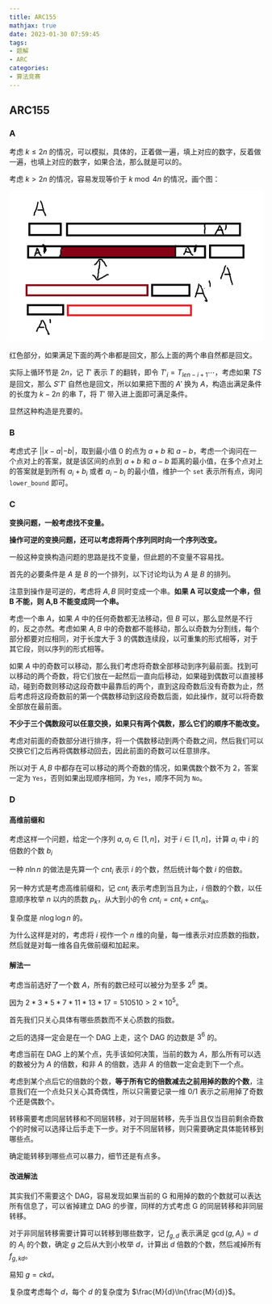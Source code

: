 ```yaml
---
title: ARC155
mathjax: true
date: 2023-01-30 07:59:45
tags:
- 题解
- ARC
categories:
- 算法竞赛
---
```


## ARC155

### A

考虑 $k\le 2n$ 的情况，可以模拟，具体的，正着做一遍，填上对应的数字，反着做一遍，也填上对应的数字，如果合法，那么就是可以的。

考虑 $k> 2n$ 的情况，容易发现等价于 $k\bmod 4n$ 的情况，画个图：

![image-20230130081657486](https://raw.githubusercontent.com/huan-yp/image_space/master/202301300817636.png)

红色部分，如果满足下面的两个串都是回文，那么上面的两个串自然都是回文。

实际上循环节是 $2n$，记 $T'$ 表示 $T$ 的翻转，即令 $T'_i=T_{len-i+1}\cdots$，考虑如果 $TS$ 是回文，那么 $S'T'$ 自然也是回文，所以如果把下图的 $A'$ 换为 $A$，构造出满足条件的长度为 $k-2n$ 的串 $T$，将 $T'$ 带入进上面即可满足条件。

显然这种构造是充要的。

### B

考虑式子 $||x-a|-b|$，取到最小值 $0$ 的点为 $a+b$ 和 $a-b$，考虑一个询问在一个点对上的答案，就是该区间的点到 $a+b$ 和 $a-b$ 距离的最小值，在多个点对上的答案就是到所有 $a_i+b_i$ 或者 $a_i-b_i$ 的最小值，维护一个 `set` 表示所有点，询问 `lower_bound` 即可。

### C

**变换问题，一般考虑找不变量。**

**操作可逆的变换问题，还可以考虑将两个序列同时向一个序列改变。**

一般这种变换构造问题的思路是找不变量，但此题的不变量不容易找。

首先的必要条件是 $A$ 是 $B$ 的一个排列，以下讨论均认为 $A$ 是 $B$ 的排列。

注意到操作是可逆的，考虑将 $A,B$ 同时变成一个串。**如果 A 可以变成一个串，但 B 不能，则 A,B 不能变成同一个串。**

考虑一个串 $A$，如果 $A$ 中的任何奇数都无法移动，但 $B$ 可以，那么显然是不行的，反之亦然。考虑如果 $A,B$ 中的奇数都不能移动，那么以奇数为分割线，每个部分都要对应相同，对于长度大于 $3$ 的偶数连续段，以可重集的形式相等，对于其它段，则以序列的形式相等。

如果 $A$ 中的奇数可以移动，那么我们考虑将奇数全部移动到序列最前面。找到可以移动的两个奇数，将它们放在一起然后一直向后移动，如果碰到偶数可以直接移动，碰到奇数则移动这段奇数中最靠后的两个，直到这段奇数后没有奇数为止，然后考虑将这段奇数前的第一个偶数移动到这段奇数后面，如此操作，就可以将奇数全部放在最前面。

**不少于三个偶数段可以任意交换，如果只有两个偶数，那么它们的顺序不能改变。**

考虑对前面的奇数部分进行排序，将一个偶数移动到两个奇数之间，然后我们可以交换它们之后再将偶数移动回去，因此前面的奇数可以任意排序。

所以对于 $A,B$ 中都存在可以移动的两个奇数的情况，如果偶数个数不为 $2$，答案一定为 `Yes`，否则如果出现顺序相同，为 `Yes`，顺序不同为 `No`。

### D

#### 高维前缀和

考虑这样一个问题，给定一个序列 $a,a_i\in[1,n]$，对于 $i\in[1,n]$，计算  $a_i$ 中 $i$ 的倍数的个数 $b_i$

一种 $n\ln n$ 的做法是先算一个 $cnt_i$ 表示 $i$ 的个数，然后统计每个数 $i$ 的倍数。

另一种方式是考虑高维前缀和，记 $cnt_i$ 表示考虑到当且为止，$i$ 倍数的个数，以任意顺序枚举 $n$ 以内的质数 $p_k$，从大到小的令 $cnt_i=cnt_i+cnt_{ik}$。

复杂度是 $n\log\log n$ 的。

为什么这样是对的，考虑将 $i$ 视作一个 $n$ 维的向量，每一维表示对应质数的指数，然后就是对每一维各自先做前缀和加起来。

#### 解法一

考虑当前选好了一个数 $A$，所有的数已经可以被分为至多 $2^6$ 类。

因为 $2*3*5*7*11*13*17=510510>2\times10^5$。

首先我们只关心具体有哪些质数而不关心质数的指数。

之后的选择一定会是在一个 DAG 上走，这个 DAG 的边数是 $3^6$ 的。

考虑当前在 DAG 上的某个点，先手该如何决策，当前的数为 $A$，那么所有可以选的数被分为 $A$ 的倍数，和非 $A$ 的倍数，选非 $A$ 的倍数一定会走到下一个点。

考虑到某个点后它的倍数的个数，**等于所有它的倍数减去之前用掉的数的个数**，注意我们在一个点处只关心其奇偶性，所以只需要记录一维 $0/1$ 表示之前用掉了奇数个还是偶数个。

转移需要考虑同层转移和不同层转移，对于同层转移，先手当且仅当目前剩余奇数个的时候可以选择让后手走下一步。对于不同层转移，则只需要确定具体能转移到哪些点。

确定能转移到哪些点可以暴力，细节还是有点多。

#### 改进解法

其实我们不需要这个 DAG，容易发现如果当前的 G 和用掉的数的个数就可以表达所有信息了，可以省掉建立 DAG 的步骤，同样的方式考虑 G 的同层转移和非同层转移。

对于非同层转移需要计算可以转移到哪些数字，记 $f_{g,d}$ 表示满足 $\gcd(g,A_i)=d$ 的 $A_i$ 的个数，确定 $g$ 之后从大到小枚举 $d$，计算出 $d$ 倍数的个数，然后减掉所有 $f_{g,kd}$。

易知 $g=ckd$。

复杂度考虑每个 $d$，每个 $d$ 的复杂度为 $\frac{M}{d}\ln{\frac{M}{d}}$。





